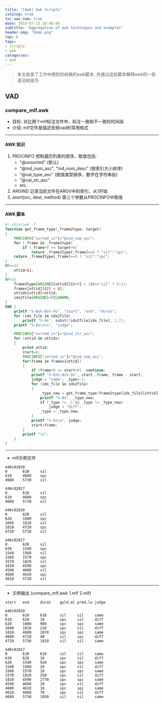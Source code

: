 ```yaml
---
title: "[Awk] Awk Scripts"
catalog: true
toc_nav_num: true
date: 2019-07-15 18:40:06
subtitle: "Aggregation of awk techniques and examples"
header-img: "Demo.png"
top: 0
tags:
- scripts
- awk
catagories:
- Awk
---
```

> 本文收录了工作中用到的经典的awk脚本, 并通过这些脚本解释awk的一些语法和技巧

## VAD

### compare\_mlf.awk

- 目标: 对比两个mlf标注文件中，标注一致和不一致的时间段  
- 介绍: mlf文件是描述音频vad的常用格式

---

#### AWK 知识

1. PROCINFO 控制遍历列表的顺序，取值包括:
    - "@unsorted" (默认)
    - "@ind\_num\_asc", "ind\_num\_desc" (按索引大小排序)
    - "@val\_type\_asc" (按值类型排序，数字在字符串前)
    - "@val\_str\_asc"
    - etc.
2. ARGIND 记录当前文件在ARGV中的索引，从1开始
3. asort(src, dest, method) 第三个参数从PROCINFO中取值

---

#### AWK 脚本

```awk
#! /bin/awk -f
function get_frame_type(_frame2type, target)
{
    PROCINFO["sorted_in"]="@ind_num_asc";
    for (_frame in _frame2type)
        if (_frame+0 >= target+0)
            return _frame2type[_frame]==0 ? "sil":"spc";
    return _frame2type[_frame]==0 ? "sil":"spc";
}
NF==1{
    uttid=$1;
}
NF>1{
    frame2type[ARGIND][uttid][$2+0] = ($3=="sil" ? 0:1);
    frames[uttid][$2] = $2; 
    uttids[uttid]=uttid;
    idx2file[ARGIND]=FILENAME;
}
END {
    printf "%-8s%-8s%-9s", "start", "end", "durat";
    for (idx_file in idx2file)
        printf "%-8s", substr(idx2file[idx_file], 1,7);
    printf "%-8s\n\n", "judge";

    PROCINFO["sorted_in"]="@ind_str_asc";
    for (uttid in uttids)
    {   
        print uttid;
        start=0;
        PROCINFO["sorted_in"]="@ind_num_asc";
        for(frame in frames[uttid])
        {
            if (frame+0 <= start+0)  continue;
            printf "%-8s%-8s%-9s", start, frame, frame - start;
            judge = "same"; _type=-1;
            for (idx_file in idx2file)
            {
                _type_new = get_frame_type(frame2type[idx_file][uttid], frame);
                printf "%-8s", _type_new;
                if (_type != -1 && _type != _type_new)
                    judge = "diff";
                _type = _type_new;
            }
            printf "%-8s\n", judge;
            start=frame;
        }
        printf "\n";
    }   
}
```

---

- mlf示例文件

```text
440c02010
0       610     sil
610     4680    spc
4680    5730    sil

440c02017
0       610     sil
610     4680    spc
4680    5730    sil
```

```text
440c02010
0       620     sil
620     1600    spc
1600    1810    sil
1810    4720    spc
4720    5730    sil

440c02017
0       620     sil
620     1540    spc
1540    1560    sil
1560    1570    spc
1570    1820    sil
1820    4590    spc
4590    4600    sil
4600    4610    spc
4610    5730    sil
```

---

- 示例输出 (compare\_mlf.awk 1.mlf 2.mlf)

```text
start   end     durat    gold.ml pred.lo judge   

440c02010
0       610     610      sil     sil     same    
610     620     10       spc     sil     diff    
620     1600    980      spc     spc     same    
1600    1810    210      spc     sil     diff    
1810    4680    2870     spc     spc     same    
4680    4720    40       sil     spc     diff    
4720    5730    1010     sil     sil     same    

440c02017
0       610     610      sil     sil     same    
610     620     10       spc     sil     diff    
620     1540    920      spc     spc     same    
1540    1560    20       spc     sil     diff    
1560    1570    10       spc     spc     same    
1570    1820    250      spc     sil     diff    
1820    4590    2770     spc     spc     same    
4590    4600    10       spc     sil     diff    
4600    4610    10       spc     spc     same    
4610    4680    70       spc     sil     diff    
4680    5730    1050     sil     sil     same 

```
